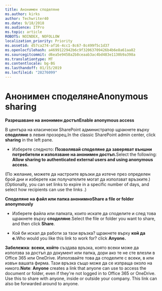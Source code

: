 ```yaml
---
title: Анонимен споделяне
ms.author: kirks
author: Techwriter40
ms.date: 9/18/2018
ms.audience: ITPro
ms.topic: article
ROBOTS: NOINDEX, NOFOLLOW
localization_priority: Priority
ms.assetid: d57ca274-af16-4cc1-8c67-8c499f5c1d37
ms.openlocfilehash: a4699122942b6c9f32063709426b4b6e8a61aa82
ms.sourcegitcommit: d6ea5e9458a2b8ceaab3ac4bd483e1130b9a398a
ms.translationtype: MT
ms.contentlocale: bg-BG
ms.lasthandoff: 01/15/2019
ms.locfileid: "28276099"
---
```

# <a name="anonymous-sharing"></a><span data-ttu-id="8535f-102">Анонимен споделяне</span><span class="sxs-lookup"><span data-stu-id="8535f-102">Anonymous sharing</span></span>

 <span data-ttu-id="8535f-103">**Разрешаване на анонимен достъп**</span><span class="sxs-lookup"><span data-stu-id="8535f-103">**Enable anonymous access**</span></span>
  
<span data-ttu-id="8535f-104">В центъра на класически SharePoint администратор щракнете върху **споделяне** в левия прозорец.</span><span class="sxs-lookup"><span data-stu-id="8535f-104">In the classic SharePoint admin center, click **sharing** in the left pane.</span></span> 
  
- <span data-ttu-id="8535f-105">Изберете следното: **Позволявай споделяне да заверяват външни потребители и използване на анонимен достъп.**</span><span class="sxs-lookup"><span data-stu-id="8535f-105">Select the following: **Allow sharing to authenticated external users and using anonymous access.**</span></span>
  
<span data-ttu-id="8535f-106">(По желание, можете да настроите връзки да изтече през определен брой дни и изберете как получателите могат да използват връзките.)</span><span class="sxs-lookup"><span data-stu-id="8535f-106">(Optionally, you can set links to expire in a specific number of days, and select how recipients can use the links .)</span></span>
    
 <span data-ttu-id="8535f-107">**Споделяне на файл или папка анонимно**</span><span class="sxs-lookup"><span data-stu-id="8535f-107">**Share a file or folder anonymously**</span></span>
  
- <span data-ttu-id="8535f-108">Изберете файла или папката, които искате да споделите и след това щракнете върху **споделяне**.</span><span class="sxs-lookup"><span data-stu-id="8535f-108">Select the file or folder you want to share, and then click **Share**.</span></span> 
    
- <span data-ttu-id="8535f-109">Кой би искал да работи за тази връзка? щракнете върху **кой да е.**</span><span class="sxs-lookup"><span data-stu-id="8535f-109">Who would you like this link to work for? click **Anyone.**</span></span>
  
 <span data-ttu-id="8535f-p101">**Забележка**: **всеки, който** създава връзка, която всеки може да използва за достъп до документ или папка, дори ако те не сте влезли в Office 365 или OneDrive. Използвайте това да споделите с всеки, в или извън вашата фирма. Тази връзка също може да се изпраща около на никого.</span><span class="sxs-lookup"><span data-stu-id="8535f-p101">**Note**: **Anyone** creates a link that anyone can use to access the document or folder, even if they're not logged in to Office 365 or OneDrive. Use this to share with anyone, inside or outside your company. This link can also be forwarded around to anyone.</span></span> 
    


